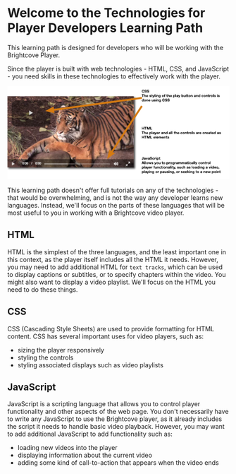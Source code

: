 # Welcome to the Technologies for Player Developers Learning Path
This learning path is designed for developers who will be working with the Brightcove Player.

Since the player is built with web technologies - HTML, CSS, and JavaScript - you need skills in these technologies to effectively work with the player.

![player technologies](https://raw.githubusercontent.com/BrightcoveLearning/outlearn-player-technologies/master/assets/player-technologies.png)

This learning path doesn't offer full tutorials on any of the technologies - that would be overwhelming, and is not the way any developer learns new languages. Instead, we'll focus on the parts of these languages that will be most useful to you in working with a Brightcove video player.

## HTML
HTML is the simplest of the three languages, and the least important one in this context, as the player itself includes all the HTML it needs. However, you may need to add additional HTML for `text tracks`, which can be used to display captions or subtitles, or to specify chapters within the video. You might also want to display a video playlist. We'll focus on the HTML you need to do these things.

## CSS
CSS (Cascading Style Sheets) are used to provide formatting for HTML content. CSS has several important uses for video players, such as:
- sizing the player responsively
- styling the controls
- styling associated displays such as video playlists

## JavaScript
JavaScript is a scripting language that allows you to control player functionality and other aspects of the web page. You don't necessarily have to write any JavaScript to use the Brightcove player, as it already includes the script it needs to handle basic video playback. However, you may want to add additional JavaScript to add functionality such as:
- loading new videos into the player
- displaying information about the current video
- adding some kind of call-to-action that appears when the video ends
